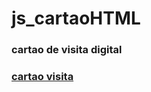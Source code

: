 # js_cartaoHTML
### cartao de visita digital
### [cartao visita](https://hugoresende27.github.io/js_cartaoHTML/)
 
